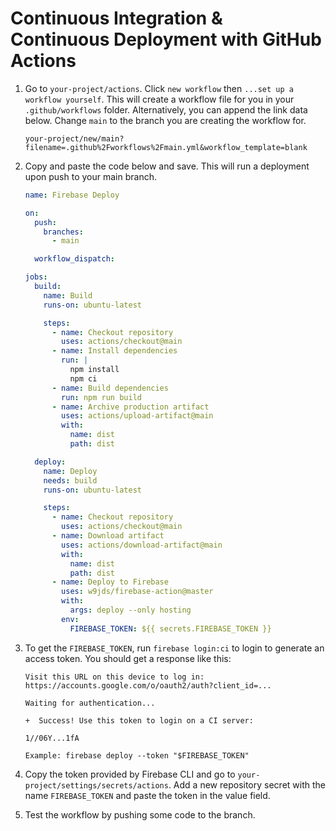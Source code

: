 # Continuous Integration & Continuous Deployment with GitHub Actions

1. Go to `your-project/actions`. Click `new workflow` then `...set up a workflow yourself`. This will create a workflow file for you in your `.github/workflows` folder. Alternatively, you can append the link data below. Change `main` to the branch you are creating the workflow for.

    ```
    your-project/new/main?filename=.github%2Fworkflows%2Fmain.yml&workflow_template=blank
    ```

3. Copy and paste the code below and save. This will run a deployment upon push to your main branch.

    ```yml
    name: Firebase Deploy

    on:
      push:
        branches:
          - main

      workflow_dispatch:

    jobs:
      build:
        name: Build
        runs-on: ubuntu-latest

        steps:
          - name: Checkout repository
            uses: actions/checkout@main
          - name: Install dependencies
            run: | 
              npm install
              npm ci
          - name: Build dependencies
            run: npm run build
          - name: Archive production artifact
            uses: actions/upload-artifact@main
            with:
              name: dist
              path: dist

      deploy:
        name: Deploy
        needs: build
        runs-on: ubuntu-latest

        steps:
          - name: Checkout repository
            uses: actions/checkout@main
          - name: Download artifact
            uses: actions/download-artifact@main
            with:
              name: dist
              path: dist
          - name: Deploy to Firebase
            uses: w9jds/firebase-action@master
            with:
              args: deploy --only hosting
            env:
              FIREBASE_TOKEN: ${{ secrets.FIREBASE_TOKEN }}
    ```

3. To get the `FIREBASE_TOKEN`, run `firebase login:ci` to login to generate an access token. You should get a response like this:

    ```
    Visit this URL on this device to log in:
    https://accounts.google.com/o/oauth2/auth?client_id=...

    Waiting for authentication...

    +  Success! Use this token to login on a CI server:

    1//06Y...1fA

    Example: firebase deploy --token "$FIREBASE_TOKEN"
    ```

4. Copy the token provided by Firebase CLI and go to `your-project/settings/secrets/actions`. Add a new repository secret with the name `FIREBASE_TOKEN` and paste the token in the value field.
5. Test the workflow by pushing some code to the branch.
